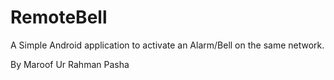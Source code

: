 # RemoteBell
A Simple Android application to activate an Alarm/Bell on the same network.

By Maroof Ur Rahman Pasha
